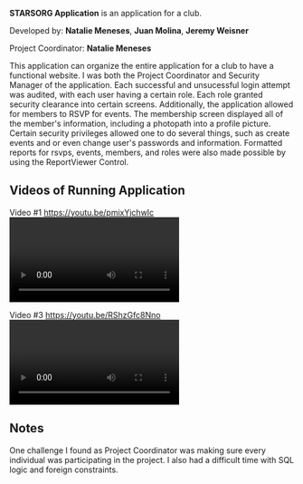 **STARSORG Application** is an application for a club.

Developed by: **Natalie Meneses**,  **Juan Molina**,  **Jeremy Weisner**

Project Coordinator: **Natalie Meneses**

This application can organize the entire application for a club to have a functional website. I was both the Project Coordinator and Security Manager of the application. Each successful and unsucessful login attempt was audited, with each user having a certain role. Each role granted security clearance into certain screens. Additionally, the application allowed for members to RSVP for events. The membership screen displayed all of the member's information, including a photopath into a profile picture. Certain security privileges allowed one to do several things, such as create events and or even change user's passwords and information. Formatted reports for rsvps, events, members, and roles were also made possible by using the ReportViewer Control.


## Videos of Running Application

Video #1
https://youtu.be/pmixYjchwIc<VIDEO URL>

Video #3
https://youtu.be/RShzGfc8Nno<VIDEO URL>


## Notes

One challenge I found as Project Coordinator was making sure every individual was participating in the project. I also had a difficult time with SQL logic and foreign constraints.

